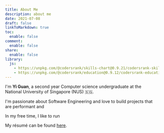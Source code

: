 ```yaml
---
title: About Me
description: about me
date: 2021-07-08
draft: false
linkToMarkdown: true
toc: 
  enable: false
comment: 
  enable: false
share:
  enable: false
library:
  js: 
    - https://unpkg.com/@codersrank/skills-chart@0.9.21/codersrank-skills-chart.min.js
    - https://unpkg.com/@codersrank/education@0.9.12/codersrank-education.min.js
---
```


I'm **Yi Guan**, a second year Computer science undergraduate at the National University of Singapore (NUS) :singapore:. 

I'm passionate about Software Engineering and love to build projects that are performant and 

In my free time, I like to run

My résumé can be found [here](/docs/resume.pdf).